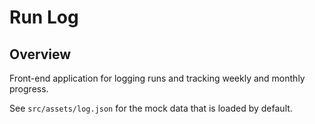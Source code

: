# Run Log

## Overview
Front-end application for logging runs and tracking weekly and monthly progress.

See `src/assets/log.json` for the mock data that is loaded by default.
